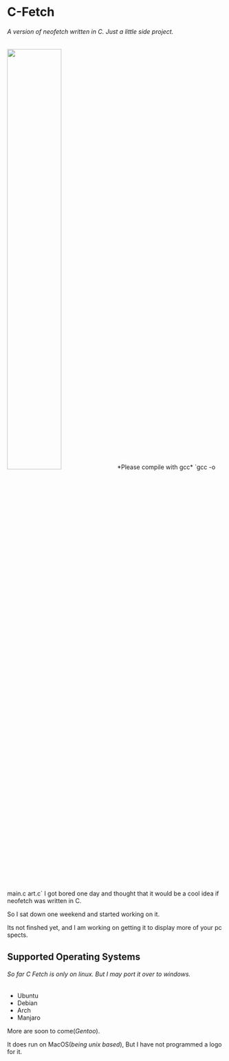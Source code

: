# C-Fetch
###### *A version of neofetch written in C. Just a little side project.*
<img src="https://i.imgur.com/xYSRL9R.gif" width="50%">
*Please compile with gcc* `gcc -o main.c art.c`
I got bored one day and thought that it would be a cool idea if neofetch was written in C. 

So I sat down one weekend and started working on it.

Its not finshed yet, and I am working on getting it to display more of your pc spects.

## Supported Operating Systems
###### So far C Fetch is only on linux. But I may port it over to windows.
- Ubuntu
- Debian
- Arch
- Manjaro

More are soon to come(*Gentoo*).

It does run on MacOS(*being unix based*), But I have not programmed a logo for it.
